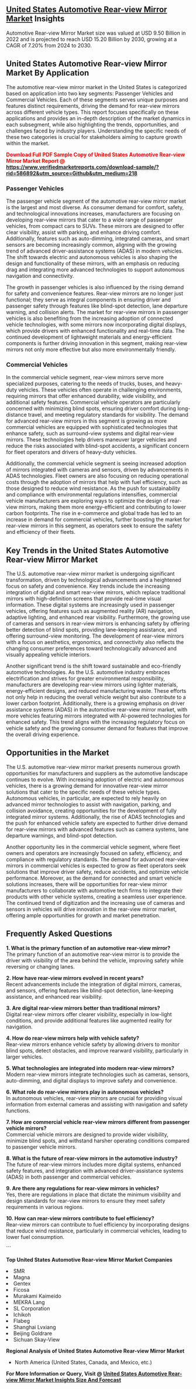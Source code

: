<h2><a href="https://www.verifiedmarketreports.com/download-sample/?rid=586892&amp;utm_source=Github&amp;utm_medium=218" target="_blank">United States Automotive Rear-view Mirror Market</a> Insights</h2><p>Automotive Rear-view Mirror Market size was valued at USD 9.50 Billion in 2022 and is projected to reach USD 15.20 Billion by 2030, growing at a CAGR of 7.20% from 2024 to 2030.</p><p> <h2>United States Automotive Rear-view Mirror Market By Application</h2> <p>The automotive rear-view mirror market in the United States is categorized based on application into two key segments: Passenger Vehicles and Commercial Vehicles. Each of these segments serves unique purposes and features distinct requirements, driving the demand for rear-view mirrors across different vehicle types. This report focuses specifically on these applications and provides an in-depth description of the market dynamics in each subsegment, while also highlighting the trends, opportunities, and challenges faced by industry players. Understanding the specific needs of these two categories is crucial for stakeholders aiming to capture growth within the market.</p> <p><strong><p><span class=""><span style="color: #ff0000;"><strong>Download Full PDF Sample Copy of United States Automotive Rear-view Mirror Market Report</strong> @ </span><a href="https://www.verifiedmarketreports.com/download-sample/?rid=586892&amp;utm_source=Github&amp;utm_medium=218" target="_blank">https://www.verifiedmarketreports.com/download-sample/?rid=586892&amp;utm_source=Github&amp;utm_medium=218</a></span></p></strong></p> <h3>Passenger Vehicles</h3> <p>The passenger vehicle segment of the automotive rear-view mirror market is the largest and most diverse. As consumer demand for comfort, safety, and technological innovations increases, manufacturers are focusing on developing rear-view mirrors that cater to a wide range of passenger vehicles, from compact cars to SUVs. These mirrors are designed to offer clear visibility, assist with parking, and enhance driving comfort. Additionally, features such as auto-dimming, integrated cameras, and smart sensors are becoming increasingly common, aligning with the growing trend of advanced driver-assistance systems (ADAS) in modern vehicles. The shift towards electric and autonomous vehicles is also shaping the design and functionality of these mirrors, with an emphasis on reducing drag and integrating more advanced technologies to support autonomous navigation and connectivity. <p>The growth in passenger vehicles is also influenced by the rising demand for safety and convenience features. Rear-view mirrors are no longer just functional; they serve as integral components in ensuring driver and passenger safety through features like blind-spot detection, lane departure warning, and collision alerts. The market for rear-view mirrors in passenger vehicles is also benefiting from the increasing adoption of connected vehicle technologies, with some mirrors now incorporating digital displays, which provide drivers with enhanced functionality and real-time data. The continued development of lightweight materials and energy-efficient components is further driving innovation in this segment, making rear-view mirrors not only more effective but also more environmentally friendly.</p> <h3>Commercial Vehicles</h3> <p>In the commercial vehicle segment, rear-view mirrors serve more specialized purposes, catering to the needs of trucks, buses, and heavy-duty vehicles. These vehicles often operate in challenging environments, requiring mirrors that offer enhanced durability, wide visibility, and additional safety features. Commercial vehicle operators are particularly concerned with minimizing blind spots, ensuring driver comfort during long-distance travel, and meeting regulatory standards for visibility. The demand for advanced rear-view mirrors in this segment is growing as more commercial vehicles are equipped with sophisticated technologies that enhance safety, such as surround-view systems and digital rear-view mirrors. These technologies help drivers maneuver larger vehicles and reduce the risks associated with blind-spot accidents, a significant concern for fleet operators and drivers of heavy-duty vehicles. <p>Additionally, the commercial vehicle segment is seeing increased adoption of mirrors integrated with cameras and sensors, driven by advancements in ADAS technologies. Fleet owners are also focusing on reducing operational costs through the adoption of mirrors that help with fuel efficiency, such as those designed to reduce wind resistance. As the push for sustainability and compliance with environmental regulations intensifies, commercial vehicle manufacturers are exploring ways to optimize the design of rear-view mirrors, making them more energy-efficient and contributing to lower carbon footprints. The rise in e-commerce and global trade has led to an increase in demand for commercial vehicles, further boosting the market for rear-view mirrors in this segment, as operators seek to ensure the safety and efficiency of their fleets.</p> <h2>Key Trends in the United States Automotive Rear-view Mirror Market</h2> <p>The U.S. automotive rear-view mirror market is undergoing significant transformation, driven by technological advancements and a heightened focus on safety and convenience. Key trends include the increasing integration of digital and smart rear-view mirrors, which replace traditional mirrors with high-definition screens that provide real-time visual information. These digital systems are increasingly used in passenger vehicles, offering features such as augmented reality (AR) navigation, adaptive lighting, and enhanced rear visibility. Furthermore, the growing use of cameras and sensors in rear-view mirrors is enhancing safety by offering better detection of blind spots, providing lane-keeping assistance, and offering surround-view monitoring. The development of rear-view mirrors with a focus on aesthetics, ergonomics, and connectivity also reflects the changing consumer preferences toward technologically advanced and visually appealing vehicle interiors. <p>Another significant trend is the shift toward sustainable and eco-friendly automotive technologies. As the U.S. automotive industry embraces electrification and strives for greater environmental responsibility, manufacturers are developing rear-view mirrors using lighter materials, energy-efficient designs, and reduced manufacturing waste. These efforts not only help in reducing the overall vehicle weight but also contribute to a lower carbon footprint. Additionally, there is a growing emphasis on driver assistance systems (ADAS) in the automotive rear-view mirror market, with more vehicles featuring mirrors integrated with AI-powered technologies for enhanced safety. This trend aligns with the increasing regulatory focus on vehicle safety and the growing consumer demand for features that improve the overall driving experience.</p> <h2>Opportunities in the Market</h2> <p>The U.S. automotive rear-view mirror market presents numerous growth opportunities for manufacturers and suppliers as the automotive landscape continues to evolve. With increasing adoption of electric and autonomous vehicles, there is a growing demand for innovative rear-view mirror solutions that cater to the specific needs of these vehicle types. Autonomous vehicles, in particular, are expected to rely heavily on advanced mirror technologies to assist with navigation, parking, and collision avoidance, creating opportunities for the development of fully integrated mirror systems. Additionally, the rise of ADAS technologies and the push for enhanced vehicle safety are expected to further drive demand for rear-view mirrors with advanced features such as camera systems, lane departure warnings, and blind-spot detection. <p>Another opportunity lies in the commercial vehicle segment, where fleet owners and operators are increasingly focused on safety, efficiency, and compliance with regulatory standards. The demand for advanced rear-view mirrors in commercial vehicles is expected to grow as fleet operators seek solutions that improve driver safety, reduce accidents, and optimize vehicle performance. Moreover, as the demand for connected and smart vehicle solutions increases, there will be opportunities for rear-view mirror manufacturers to collaborate with automotive tech firms to integrate their products with other vehicle systems, creating a seamless user experience. The continued trend of digitization and the increasing use of cameras and sensors in vehicles will drive innovation in the rear-view mirror market, offering ample opportunities for growth and market penetration.</p> <h2>Frequently Asked Questions</h2> <p><strong>1. What is the primary function of an automotive rear-view mirror?</strong><br>The primary function of an automotive rear-view mirror is to provide the driver with visibility of the area behind the vehicle, improving safety while reversing or changing lanes.</p> <p><strong>2. How have rear-view mirrors evolved in recent years?</strong><br>Recent advancements include the integration of digital mirrors, cameras, and sensors, offering features like blind-spot detection, lane-keeping assistance, and enhanced rear visibility.</p> <p><strong>3. Are digital rear-view mirrors better than traditional mirrors?</strong><br>Digital rear-view mirrors offer clearer visibility, especially in low-light conditions, and provide additional features like augmented reality for navigation.</p> <p><strong>4. How do rear-view mirrors help with vehicle safety?</strong><br>Rear-view mirrors enhance vehicle safety by allowing drivers to monitor blind spots, detect obstacles, and improve rearward visibility, particularly in larger vehicles.</p> <p><strong>5. What technologies are integrated into modern rear-view mirrors?</strong><br>Modern rear-view mirrors integrate technologies such as cameras, sensors, auto-dimming, and digital displays to improve safety and convenience.</p> <p><strong>6. What role do rear-view mirrors play in autonomous vehicles?</strong><br>In autonomous vehicles, rear-view mirrors are crucial for providing visual information from external cameras and assisting with navigation and safety functions.</p> <p><strong>7. How are commercial vehicle rear-view mirrors different from passenger vehicle mirrors?</strong><br>Commercial vehicle mirrors are designed to provide wider visibility, minimize blind spots, and withstand harsher operating conditions compared to passenger vehicle mirrors.</p> <p><strong>8. What is the future of rear-view mirrors in the automotive industry?</strong><br>The future of rear-view mirrors includes more digital systems, enhanced safety features, and integration with advanced driver-assistance systems (ADAS) in both passenger and commercial vehicles.</p> <p><strong>9. Are there any regulations for rear-view mirrors in vehicles?</strong><br>Yes, there are regulations in place that dictate the minimum visibility and design standards for rear-view mirrors to ensure they meet safety requirements in various regions.</p> <p><strong>10. How can rear-view mirrors contribute to fuel efficiency?</strong><br>Rear-view mirrors can contribute to fuel efficiency by incorporating designs that reduce wind resistance, particularly in commercial vehicles, leading to lower fuel consumption.</p> ```</p><p><strong>Top United States Automotive Rear-view Mirror Market Companies</strong></p><div data-test-id=""><p><li> SMR</li><li> Magna</li><li> Gentex</li><li> Ficosa</li><li> Murakami Kaimeido</li><li> MEKRA Lang</li><li> SL Corporation</li><li> Ichikoh</li><li> Flabeg</li><li> Shanghai Lvxiang</li><li> Beijing Goldrare</li><li> Sichuan Skay-View</li></p><div><strong>Regional Analysis of&nbsp;United States Automotive Rear-view Mirror Market</strong></div><ul><li dir="ltr"><p dir="ltr">North America&nbsp;(United States, Canada, and Mexico, etc.)</p></li></ul><p><strong>For More Information or Query, Visit @&nbsp;</strong><strong><a href="https://www.verifiedmarketreports.com/product/automotive-rear-view-mirror-market/?utm_source=Github&amp;utm_medium=218" target="_blank">United States Automotive Rear-view Mirror Market Insights Size And Forecast</a></strong></p></div>
